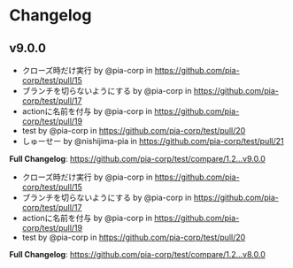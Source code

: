 # Changelog
## v9.0.0
* クローズ時だけ実行 by @pia-corp in https://github.com/pia-corp/test/pull/15
* ブランチを切らないようにする by @pia-corp in https://github.com/pia-corp/test/pull/17
* actionに名前を付与 by @pia-corp in https://github.com/pia-corp/test/pull/19
* test by @pia-corp in https://github.com/pia-corp/test/pull/20
* しゅーせー by @nishijima-pia in https://github.com/pia-corp/test/pull/21


**Full Changelog**: https://github.com/pia-corp/test/compare/1.2...v9.0.0
* クローズ時だけ実行 by @pia-corp in https://github.com/pia-corp/test/pull/15
* ブランチを切らないようにする by @pia-corp in https://github.com/pia-corp/test/pull/17
* actionに名前を付与 by @pia-corp in https://github.com/pia-corp/test/pull/19
* test by @pia-corp in https://github.com/pia-corp/test/pull/20


**Full Changelog**: https://github.com/pia-corp/test/compare/1.2...v8.0.0
